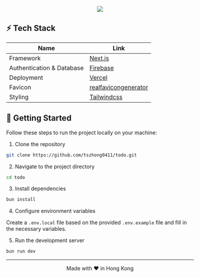 <p align="center">
  <img src="https://honghong.me/images/projects/todo/cover.png">
</p>

## ⚡️ Tech Stack

| Name                      | Link                                                      |
| ------------------------- | --------------------------------------------------------- |
| Framework                 | [Next.js](https://nextjs.org/)                            |
| Authentication & Database | [Firebase](https://firebase.google.com/)                  |
| Deployment                | [Vercel](https://vercel.com)                              |
| Favicon                   | [realfavicongenerator](https://realfavicongenerator.net/) |
| Styling                   | [Tailwindcss](https://tailwindcss.com)                    |

## 👋 Getting Started

Follow these steps to run the project locally on your machine:

1. Clone the repository

```bash
git clone https://github.com/tszhong0411/todo.git
```

2. Navigate to the project directory

```bash
cd todo
```

3. Install dependencies

```bash
bun install
```

4. Configure environment variables

Create a `.env.local` file based on the provided `.env.example` file and fill in the necessary variables.

5. Run the development server

```bash
bun run dev
```

<hr>
<p align="center">
Made with ❤️ in Hong Kong
</p>
